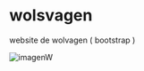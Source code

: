 # wolsvagen
website de wolvagen ( bootstrap )

![imagenW](https://github.com/yoma75/wolsvagen/assets/60888517/e231d93b-df8b-46a5-9ea6-d981f573a24c)
